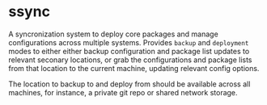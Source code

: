 # ssync
A syncronization system to deploy core packages and manage configurations across multiple systems. Provides `backup` and `deployment` modes to either either backup configuration and package list updates to relevant seconary locations, or grab the configurations and package lists from that location to the current machine, updating relevant config options. 

The location to backup to and deploy from should be available across all machines, for instance, a private git repo or shared network storage.


